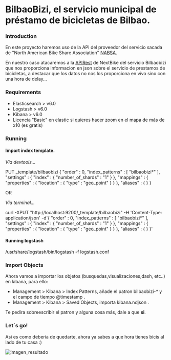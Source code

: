 # BilbaoBizi, el servicio municipal de préstamo de bicicletas de Bilbao.

### Introduction ###

En este proyecto haremos uso de la API del proveedor del servicio sacada de "North American Bike Share Association" [NABSA](https://github.com/NABSA/gbfs).

En nuestro caso atacaremos a la [APIRest](https://gbfs.nextbike.net/maps/gbfs/v1/nextbike_bo/gbfs.json) de NextBike del servicio Bilbaobizi que nos proporciona informacion en json sobre el servicio de prestamos de bicicletas, a destacar que los datos no nos los proporciona en vivo sino con una hora de delay...

### Requirements ###
- Elasticsearch > v6.0
- Logstash > v6.0
- Kibana > v6.0
- Licencia "Basic" en elastic si quieres hacer zoom en el mapa de más de x10 (es gratis)

### Running ###


#### Import index template.

*Via devtools...*

PUT _template/bilbaobizi
  {
    "order" : 0,
    "index_patterns" : [
      "bilbaobizi*"
    ],
    "settings" : {
      "index" : {
        "number_of_shards" : "1"
      }
    },
    "mappings" : {
      "properties" : {
        "location" : {
          "type" : "geo_point"
        }
      }
    },
    "aliases" : { }
  }

OR

*Via terminal...*

curl -XPUT "http://localhost:9200/_template/bilbaobizi" -H 'Content-Type: application/json' -d'{    "order" : 0,    "index_patterns" : [      "bilbaobizi*"    ],    "settings" : {      "index" : {        "number_of_shards" : "1"      }    },    "mappings" : {      "properties" : {        "location" : {          "type" : "geo_point"        }      }    },    "aliases" : { }  }'

#### Running logstash
/usr/share/logstash/bin/logstash -f logstash.conf


### Import Objects ###

Ahora vamos a importar los objetos (busquedas,visualizaciones,dash, etc..) en kibana, para ello:

- Management > Kibana > Index Patterns, añade el patron bilbaobizi-* y el campo de tiempo @timestamp .
- Management > Kibana > Saved Objects, importa kibana.ndjson .

Te pedira sobreescribir el patron y alguna cosa más, dale a que **si**.

### Let´s go! ###
Asi es como deberia de quedarte, ahora ya sabes a que hora tienes bicis al lado de tu casa :)

![imagen_resultado](https://github.com/igorneos/bilbaobizi/blob/master/example.gif)
